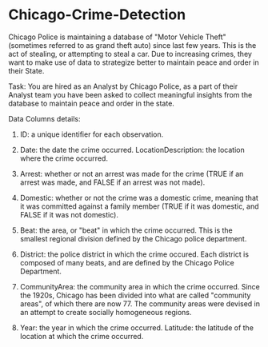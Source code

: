 # Chicago-Crime-Detection
Chicago Police is maintaining a database of "Motor Vehicle Theft" (sometimes referred to as grand theft auto) since last few years. This is the act of stealing, or attempting to steal a car. Due to increasing crimes, they want to make use of data to strategize better to maintain peace and order in their State.

Task: You are hired as an Analyst by Chicago Police, as a part of their Analyst team you have been asked to collect meaningful insights from the database to maintain peace and order in the state.

Data Columns details:
1. ID: a unique identifier for each observation.

2. Date: the date the crime occurred.
LocationDescription: the location where the crime occurred.

3. Arrest: whether or not an arrest was made for the crime (TRUE if an arrest was made, and FALSE if an arrest was not made).

4. Domestic: whether or not the crime was a domestic crime, meaning that it was committed against a family member (TRUE if it was domestic, and FALSE if it was not domestic).

5. Beat: the area, or "beat" in which the crime occurred. This is the smallest regional division defined by the Chicago police department.

6. District: the police district in which the crime occured. Each district is composed of many beats, and are defined by the Chicago Police Department.

7. CommunityArea: the community area in which the crime occurred. Since the 1920s, Chicago has been divided into what are called "community areas", of which there are now 77. The community areas were devised in an attempt to create socially homogeneous regions.

8. Year: the year in which the crime occurred.
Latitude: the latitude of the location at which the crime occurred.
